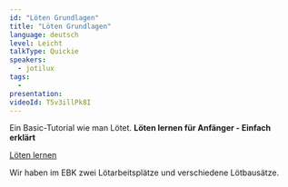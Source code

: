 ```yaml
---
id: "Löten Grundlagen"
title: "Löten Grundlagen"
language: deutsch
level: Leicht
talkType: Quickie
speakers:
  - jotilux
tags:
  - 
presentation: 
videoId: T5v3illPk8I
---
```


Ein Basic-Tutorial wie man Lötet. 
**Löten lernen für Anfänger - Einfach erklärt**

[Löten lernen](https://wiki.raumzeitlabor.de/wiki/L%C3%B6ten_lernen)

Wir haben im EBK zwei Lötarbeitsplätze und verschiedene Lötbausätze.
